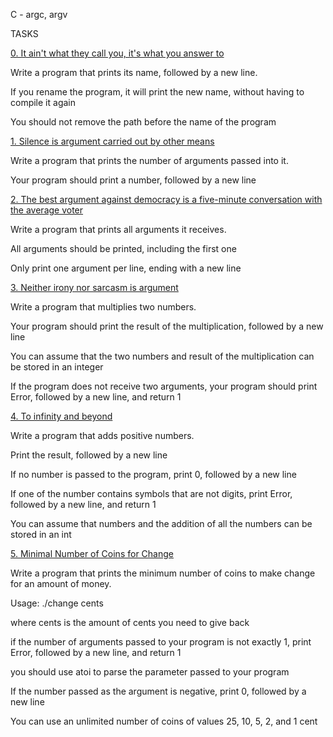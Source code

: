 C - argc, argv		

TASKS	

[0. It ain't what they call you, it's what you answer to](0-whatsmyname.c)	

Write a program that prints its name, followed by a new line.

If you rename the program, it will print the new name, without having to compile it again

You should not remove the path before the name of the program

		



[1. Silence is argument carried out by other means](1-args.c)		

Write a program that prints the number of arguments passed into it.		

Your program should print a number, followed by a new line



[2. The best argument against democracy is a five-minute conversation with the average voter](2-args.c)

Write a program that prints all arguments it receives.

All arguments should be printed, including the first one

Only print one argument per line, ending with a new line

		

[3. Neither irony nor sarcasm is argument](3-mul.c)

Write a program that multiplies two numbers.

Your program should print the result of the multiplication, followed by a new line

You can assume that the two numbers and result of the multiplication can be stored in an integer

If the program does not receive two arguments, your program should print Error, followed by a new line, and return 1

		

[4. To infinity and beyond](4-add.c)	

Write a program that adds positive numbers.

Print the result, followed by a new line

If no number is passed to the program, print 0, followed by a new line

If one of the number contains symbols that are not digits, print Error, followed by a new line, and return 1

You can assume that numbers and the addition of all the numbers can be stored in an int

		

[5. Minimal Number of Coins for Change](100-change.c)

Write a program that prints the minimum number of coins to make change for an amount of money.

Usage: ./change cents

where cents is the amount of cents you need to give back

if the number of arguments passed to your program is not exactly 1, print Error, followed by a new line, and return 1

you should use atoi to parse the parameter passed to your program		

If the number passed as the argument is negative, print 0, followed by a new line

You can use an unlimited number of coins of values 25, 10, 5, 2, and 1 cent



